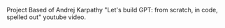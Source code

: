 Project Based of Andrej Karpathy "Let's build GPT: from scratch, in code, spelled out" youtube video.
